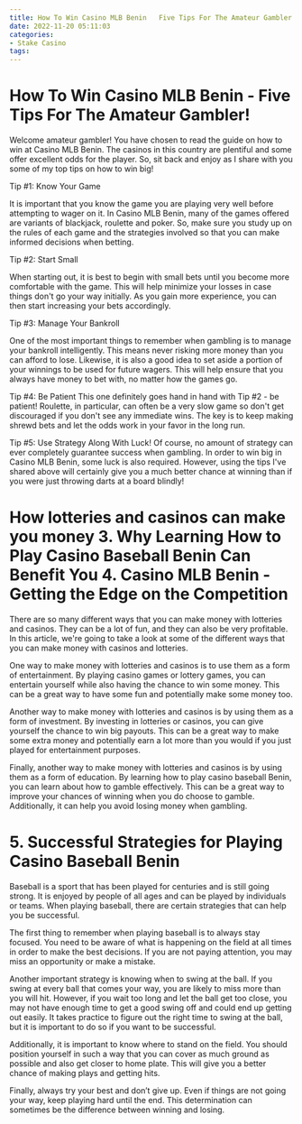 ```yaml
---
title: How To Win Casino MLB Benin   Five Tips For The Amateur Gambler!
date: 2022-11-20 05:11:03
categories:
- Stake Casino
tags:
---
```



#  How To Win Casino MLB Benin - Five Tips For The Amateur Gambler!

Welcome amateur gambler! You have chosen to read the guide on how to win at Casino MLB Benin. The casinos in this country are plentiful and some offer excellent odds for the player. So, sit back and enjoy as I share with you some of my top tips on how to win big!

Tip #1: Know Your Game

It is important that you know the game you are playing very well before attempting to wager on it. In Casino MLB Benin, many of the games offered are variants of blackjack, roulette and poker. So, make sure you study up on the rules of each game and the strategies involved so that you can make informed decisions when betting.

Tip #2: Start Small

When starting out, it is best to begin with small bets until you become more comfortable with the game. This will help minimize your losses in case things don't go your way initially. As you gain more experience, you can then start increasing your bets accordingly.

Tip #3: Manage Your Bankroll

One of the most important things to remember when gambling is to manage your bankroll intelligently. This means never risking more money than you can afford to lose. Likewise, it is also a good idea to set aside a portion of your winnings to be used for future wagers. This will help ensure that you always have money to bet with, no matter how the games go.

Tip #4: Be Patient
This one definitely goes hand in hand with Tip #2 - be patient! Roulette, in particular, can often be a very slow game so don't get discouraged if you don't see any immediate wins. The key is to keep making shrewd bets and let the odds work in your favor in the long run.

Tip #5: Use Strategy Along With Luck!
Of course, no amount of strategy can ever completely guarantee success when gambling. In order to win big in Casino MLB Benin, some luck is also required. However, using the tips I've shared above will certainly give you a much better chance at winning than if you were just throwing darts at a board blindly!

#  How lotteries and casinos can make you money 3. Why Learning How to Play Casino Baseball Benin Can Benefit You 4. Casino MLB Benin - Getting the Edge on the Competition

There are so many different ways that you can make money with lotteries and casinos. They can be a lot of fun, and they can also be very profitable. In this article, we're going to take a look at some of the different ways that you can make money with casinos and lotteries.

One way to make money with lotteries and casinos is to use them as a form of entertainment. By playing casino games or lottery games, you can entertain yourself while also having the chance to win some money. This can be a great way to have some fun and potentially make some money too.

Another way to make money with lotteries and casinos is by using them as a form of investment. By investing in lotteries or casinos, you can give yourself the chance to win big payouts. This can be a great way to make some extra money and potentially earn a lot more than you would if you just played for entertainment purposes.

Finally, another way to make money with lotteries and casinos is by using them as a form of education. By learning how to play casino baseball Benin, you can learn about how to gamble effectively. This can be a great way to improve your chances of winning when you do choose to gamble. Additionally, it can help you avoid losing money when gambling.

# 5. Successful Strategies for Playing Casino Baseball Benin

Baseball is a sport that has been played for centuries and is still going strong. It is enjoyed by people of all ages and can be played by individuals or teams. When playing baseball, there are certain strategies that can help you be successful.

The first thing to remember when playing baseball is to always stay focused. You need to be aware of what is happening on the field at all times in order to make the best decisions. If you are not paying attention, you may miss an opportunity or make a mistake.

Another important strategy is knowing when to swing at the ball. If you swing at every ball that comes your way, you are likely to miss more than you will hit. However, if you wait too long and let the ball get too close, you may not have enough time to get a good swing off and could end up getting out easily. It takes practice to figure out the right time to swing at the ball, but it is important to do so if you want to be successful.

Additionally, it is important to know where to stand on the field. You should position yourself in such a way that you can cover as much ground as possible and also get closer to home plate. This will give you a better chance of making plays and getting hits.

Finally, always try your best and don’t give up. Even if things are not going your way, keep playing hard until the end. This determination can sometimes be the difference between winning and losing.